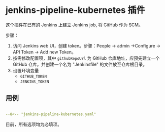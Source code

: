 # jenkins-pipeline-kubernetes 插件

这个插件在已有的 Jenkins 上建立 Jenkins job, 将 GitHub 作为 SCM。

步骤：

1. 访问 Jenkins web UI，创建 token。步骤：People -> admin ->Configure -> API Token -> Add new Token。
2. 按需修改配置项，其中 `githubRepoUrl` 为 GitHub 仓库地址，应预先建立一个 GitHub 仓库，并创建一个名为 "Jenkinsfile" 的文件放至仓库根目录。
3. 设置环境变量
    - `GITHUB_TOKEN`
    - `JENKINS_TOKEN`

## 用例

```yaml

--8<-- "jenkins-pipeline-kubernetes.yaml"

```

目前，所有选项均为必填项。
